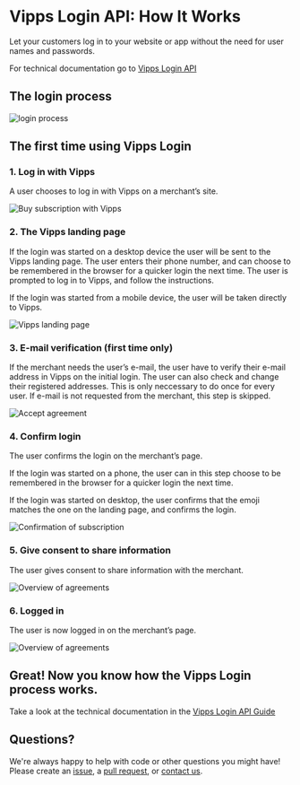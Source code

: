 # Vipps Login API: How It Works

Let your customers log in to your website or app without the need for user names and passwords.

For technical documentation go to
[Vipps Login API](https://github.com/vippsas/vipps-login-api)

## The login process

![login process](images/vipps-login-process.svg)


## The first time using Vipps Login

### 1. Log in with Vipps

A user chooses to log in with Vipps on a merchant’s site.

![Buy subscription with Vipps](images/vipps-login-step1.svg)

### 2. The Vipps landing page

If the login was started on a desktop device the user will be sent to the Vipps landing page. The user enters their phone number, and can choose to be remembered in the browser for a quicker login the next time. The user is prompted to log in to Vipps, and follow the instructions.

If the login was started from a mobile device, the user will be taken directly to Vipps.

![Vipps landing page](images/vipps-login-step2.svg)

### 3. E-mail verification (first time only)

If the merchant needs the user’s e-mail, the user have to verify their e-mail address in Vipps on the initial login. The user can also check and change their registered addresses. This is only neccessary to do once for every user. If e-mail is not requested from the merchant, this step is skipped.

![Accept agreement](images/vipps-login-step3.svg)

### 4. Confirm login

The user confirms the login on the merchant’s page. 

If the login was started on a phone, the user can in this step choose to be remembered in the browser for a quicker login the next time.

If the login was started on desktop, the user confirms that the emoji matches the one on the landing page, and confirms the login.

![Confirmation of subscription](images/vipps-login-step4.svg)

### 5. Give consent to share information

The user gives consent to share information with the merchant.

![Overview of agreements](images/vipps-login-step5.svg)

### 6. Logged in

The user is now logged in on the merchant’s page.

![Overview of agreements](images/vipps-login-step6.svg)

## Great! Now you know how the Vipps Login process works.

Take a look at the technical documentation in the [Vipps Login API Guide](https://github.com/vippsas/vipps-login-api/blob/master/vipps-login-api.md)


## Questions?

We're always happy to help with code or other questions you might have!
Please create an [issue](https://github.com/vippsas/vipps-login-api/issues),
a [pull request](https://github.com/vippsas/vipps-login-api/pulls),
or [contact us](https://github.com/vippsas/vipps-developers/blob/master/contact.md).
